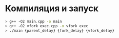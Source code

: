 # Компиляция и запуск

``` bash
> g++ -O2 main.cpp -o main
> g++ -O2 vfork_exec.cpp -o vfork_exec
> ./main {parent_delay} {fork_delay} {vfork_delay}
```